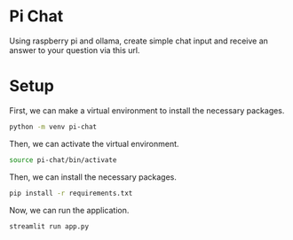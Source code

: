 # Pi Chat


Using raspberry pi and ollama, create simple chat input and receive an answer to your question via this url. 

# Setup

First, we can make a virtual environment to install the necessary packages. 

```bash
python -m venv pi-chat
```

Then, we can activate the virtual environment. 

```bash
source pi-chat/bin/activate
```

Then, we can install the necessary packages. 

```bash
pip install -r requirements.txt
```

Now, we can run the application. 

```bash
streamlit run app.py
```


